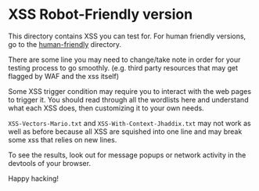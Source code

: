 # XSS Robot-Friendly version

This directory contains XSS you can test for. For human friendly versions, go to the [human-friendly](../human-friendly) directory.

There are some line you may need to change/take note in order for your testing process to go smoothly. (e.g. third party resources that may get flagged by WAF and the xss itself) 

Some XSS trigger condition may require you to interact with the web pages to trigger it. You should read through all the wordlists here and understand what each XSS does, then customizing it to your own needs.

`XSS-Vectors-Mario.txt` and `XSS-With-Context-Jhaddix.txt` may not work as well as before because all XSS are squished into one line and may break some xss that relies on new lines.

To see the results, look out for message popups or network activity in the devtools of your browser.

Happy hacking!